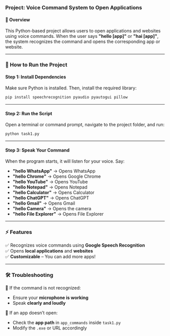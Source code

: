 ### **Project: Voice Command System to Open Applications**  

#### **📌 Overview**  
This Python-based project allows users to open applications and websites using voice commands. When the user says **"hello [app]"** or **"hai [app]"**, the system recognizes the command and opens the corresponding app or website.

---

### **🚀 How to Run the Project**  

#### **Step 1: Install Dependencies**  
Make sure Python is installed. Then, install the required library:  
```sh
pip install speechrecognition pyaudio pyautogui pillow

```

---

#### **Step 2: Run the Script**  
Open a terminal or command prompt, navigate to the project folder, and run:  
```sh
python task1.py
```

---

#### **Step 3: Speak Your Command**  
When the program starts, it will listen for your voice. Say:  
- **"hello WhatsApp"** → Opens WhatsApp  
- **"hello Chrome"** → Opens Google Chrome  
- **"hello YouTube"** → Opens YouTube  
- **"hello Notepad"** → Opens Notepad  
- **"hello Calculator"** → Opens Calculator  
- **"hello ChatGPT"** → Opens ChatGPT  
- **"hello Gmail"** → Opens Gmail  
- **"hello Camera"** → Opens the camera  
- **"hello File Explorer"** → Opens File Explorer  

---

### **⚡ Features**  
✅ Recognizes voice commands using **Google Speech Recognition**  
✅ Opens **local applications** and **websites**  
✅ **Customizable** – You can add more apps!  

---

### **🛠️ Troubleshooting**  
🔹 If the command is not recognized:  
- Ensure your **microphone is working**  
- Speak **clearly and loudly**  

🔹 If an app doesn’t open:  
- Check the **app path** in `app_commands` inside `task1.py`  
- Modify the `.exe` or URL accordingly  

